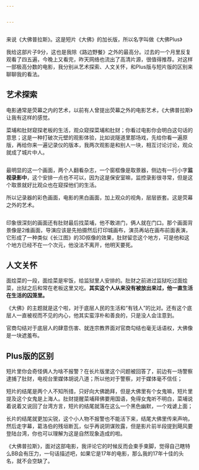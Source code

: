 ```yaml
---


---
```


<p><img src="https://i.loli.net/2018/04/01/5ac0fd48ed482.jpg" alt=""></p>
<p>来说《大佛普拉斯》。这是短片《大佛》的加长版，所以名字叫做《大佛Plus》</p>
<p>我给这部片子9分，这也是我除《路边野餐》之外的最高分。过去的一个月里反复观看了四五遍，今晚上又看完，昨天网络也流出了高清片源，很值得推荐。对这样一部极高分数的电影，我分别从艺术探索、人文关怀，和Plus版与短片版的区别来聊聊我的看法。</p>
<h2 id="艺术探索">艺术探索</h2>
<p>电影通常是荧幕之内的艺术，以前有人曾提出荧幕之外的电影艺术，《大佛普拉斯》让我有这样的感觉。</p>
<p>菜埔和肚财窥探老板的生活，观众窥探菜埔和肚财；你看过电影你会明白这句话的意思；这是一种打破次元壁的观影体验，比如说隧道里那场戏，先给你看一遍原版，再给你来一遍记录仪的版本，我两次观影是和别人一块，相互讨论讨论，观众就成了城片中人。</p>
<p><img src="https://i.loli.net/2018/04/01/5ac0e9cb7dbdf.jpg" alt=""></p>
<p>最明显的这一个画面，两个人翻看杂志，一个窗框像是取景器，侧边有一行小字<strong>监视录影中</strong>，这个安排一点也不可以，因为这是保安室嘛，监控录影很寻常，但是这个取景就好比观众也在窥探他们的生活。</p>
<p>所以记录器的彩色画面，电影的黑白画面，加上观众的视角，层层嵌套。这是荧幕之外的艺术。</p>
<p><img src="https://i.loli.net/2018/04/01/5ac0ead3ad246.jpg" alt=""></p>
<p>印象很深刻的画面还有肚财最后找菜埔，他不敢进门，俩人就在门口。那个画面背景像是2维画面，导演应该是先拍摄然后打印城画布，演员再站在画布前面表演，它形成了一种类似《长江图》的3D抠像的效果，肚财留恋这个地方，可是他和这个地方已经不在一个次元，他没法不离开，他明天要死。</p>
<h2 id="人文关怀">人文关怀</h2>
<p>面烩菜的一段，面烩菜是牢饭，给监狱里人安排的。肚财之前进过监狱吃过面烩菜，出狱之后和常在老板这里又吃。<strong>其实这个人从来没有被放出来过，他一直生活在生活的囚笼里。</strong></p>
<p>《大佛》的主题就是这个啦，对于底层人民的生活和“有钱人”的比对。还有这个底层人一直被视而不见的内心，他其实蛮淳朴和善良的，只是没人会注意到。</p>
<p>官商勾结对于底层人的肆意伤害、就连宗教界面对官商勾结也毫无话语权，大佛像是一块遮羞布。</p>
<h2 id="plus版的区别">Plus版的区别</h2>
<p>短片里你会奇怪俩人为啥不报警？在长片版里这个问题被回答了，前边有一场警察逮捕了肚财，电视台里媒体胡说八道；所以他对于警察，对于媒体毫不信任；</p>
<p>短片的结尾是两个人不知所措，只好向大佛跪拜，但是大佛里有个女鬼嘛，短片里提及这个女鬼是上海人。肚财提醒菜埔拜佛要用国语，免得女鬼听不明白，菜埔说着说着又说回了台湾方言，短片的结尾就落在这么一个黑色幽默，一个戏谑上面；</p>
<p>长片的结尾就更加尖锐，这个小人物不报警也不能活下来，结尾大佛里传来声响，然后走字幕，葛洛伯的残垣断瓦，似乎再说阴谋败露，但是影片前半段提到飓风要登陆台湾，你也可以理解为这是自然现象造成的啦。</p>
<p>《大佛普拉斯》，面对这部电影，我评论它的时候反而会束手束脚，觉得自己瞎特么BB会有压力，一句话描述吧，如果它是17年的电影，那么我的17年十佳的头名，就不会空缺了。</p>

